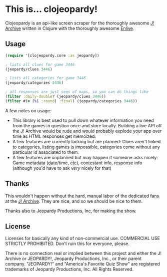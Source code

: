 # This is... clojeopardy!

Clojeopardy is an api-like screen scraper for the thoroughly awesome [J! Archive](http://j-archive.com/) written in Clojure with the thoroughly awesome [Enlive](https://github.com/cgrand/enlive).

## Usage

```clj
(require '[clojeopardy.core :as jeopardy])

; lists all clues for game 3446
(jeopardy/clues 3446)

; lists all categories for game 3446
(jeopardy/categories 3446)

; all responses are just seqs of maps, so you can do things like
(filter :daily-double? (jeopardy/clues 3446))
(filter #(= (%1 :round) :final) (jeopardy/categories 3446))
```

A few notes on usage:

* This library is best used to pull down whatever information you need from the games in question once and store locally. Building a live API off the J! Archive would be rude and would probably explode your app over time as HTML responses get memoized.
* A few features are currently lacking but are planned: Clues aren't linked to categories, listing games is impossible, categories come without any particular id associated to them.
* A few features are unplanned but may happen if someone asks nicely: Game metadata (date/time, etc), contestant info, response info (although you'd have to ask *very* nicely for that)

## Thanks

This wouldn't happen without the hard, manual labor of the dedicated fans at the [J! Archive](http://j-archive.com/). They are nice, and so we should be nice to them.

Thanks also to Jeopardy Productions, Inc, for making the show.

## License

Licenses for basically any kind of non-commercial use. COMMERCIAL USE STRICTLY PROHIBITED. Don't ruin this for everyone, please.

There is no connection real or implied between this project and either the J! Archive or JEOPARDY!, Jeopardy Productions, Inc., or their parent company. "JEOPARDY!" and "America's Favorite Quiz Show" are registered trademarks of Jeopardy Productions, Inc. All Rights Reserved.
